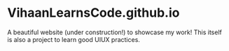 # VihaanLearnsCode.github.io
A beautiful website (under construction!) to showcase my work! This itself is also a project to learn good UIUX practices. 
